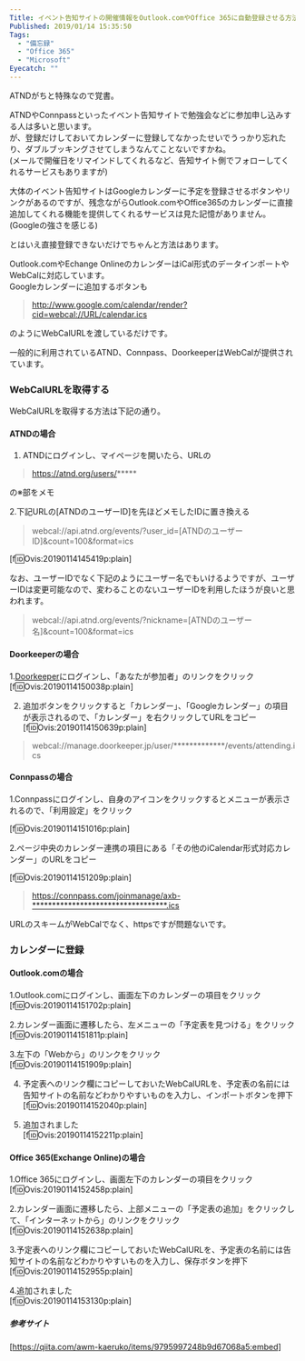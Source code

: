 ```yaml
---
Title: イベント告知サイトの開催情報をOutlook.comやOffice 365に自動登録させる方法
Published: 2019/01/14 15:35:50
Tags:
  - "備忘録"
  - "Office 365"
  - "Microsoft"
Eyecatch: ""
---
```

ATNDがちと特殊なので覚書。  

ATNDやConnpassといったイベント告知サイトで勉強会などに参加申し込みする人は多いと思います。  
が、登録だけしておいてカレンダーに登録してなかったせいでうっかり忘れたり、ダブルブッキングさせてしまうなんてことないですかね。  
(メールで開催日をリマインドしてくれるなど、告知サイト側でフォローしてくれるサービスもありますが)  

大体のイベント告知サイトはGoogleカレンダーに予定を登録させるボタンやリンクがあるのですが、残念ながらOutlook.comやOffice365のカレンダーに直接追加してくれる機能を提供してくれるサービスは見た記憶がありません。(Googleの強さを感じる)

とはいえ直接登録できないだけでちゃんと方法はあります。  
<!-- more -->

Outlook.comやEchange OnlineのカレンダーはiCal形式のデータインポートやWebCalに対応しています。  
Googleカレンダーに追加するボタンも
>http://www.google.com/calendar/render?cid=webcal://URL/calendar.ics  

のようにWebCalURLを渡しているだけです。  

一般的に利用されているATND、Connpass、DoorkeeperはWebCalが提供されています。  

### WebCalURLを取得する
WebCalURLを取得する方法は下記の通り。   

#### ATNDの場合

1. ATNDにログインし、マイページを開いたら、URLの  

> https://atnd.org/users/*****  

の※部をメモ  

2.下記URLの[ATNDのユーザーID]を先ほどメモしたIDに置き換える  

> webcal://api.atnd.org/events/?user_id=[ATNDのユーザーID]&count=100&format=ics

[f:id:Ovis:20190114145419p:plain]

なお、ユーザーIDでなく下記のようにユーザー名でもいけるようですが、ユーザーIDは変更可能なので、変わることのないユーザーIDを利用したほうが良いと思われます。  

> webcal://api.atnd.org/events/?nickname=[ATNDのユーザー名]&count=100&format=ics

#### Doorkeeperの場合

1.[Doorkeeper](https://www.doorkeeper.jp/)にログインし、「あなたが参加者」のリンクをクリック  
[f:id:Ovis:20190114150038p:plain]


2. 追加ボタンをクリックすると「カレンダー」、「Googleカレンダー」の項目が表示されるので、「カレンダー」を右クリックしてURLをコピー
[f:id:Ovis:20190114150639p:plain]

> webcal://manage.doorkeeper.jp/user/*************/events/attending.ics  

#### Connpassの場合  

1.Connpassにログインし、自身のアイコンをクリックするとメニューが表示されるので、「利用設定」をクリック  

[f:id:Ovis:20190114151016p:plain]

2.ページ中央のカレンダー連携の項目にある「その他のiCalendar形式対応カレンダー」のURLをコピー  

[f:id:Ovis:20190114151209p:plain]

> https://connpass.com/joinmanage/axb-**********************************.ics  

URLのスキームがWebCalでなく、httpsですが問題ないです。  

### カレンダーに登録
#### Outlook.comの場合  
1.Outlook.comにログインし、画面左下のカレンダーの項目をクリック  
[f:id:Ovis:20190114151702p:plain]

2.カレンダー画面に遷移したら、左メニューの「予定表を見つける」をクリック  
[f:id:Ovis:20190114151811p:plain]

3.左下の「Webから」のリンクをクリック  
[f:id:Ovis:20190114151909p:plain]

4.  予定表へのリンク欄にコピーしておいたWebCalURLを、予定表の名前には告知サイトの名前などわかりやすいものを入力し、インポートボタンを押下  
[f:id:Ovis:20190114152040p:plain]

5. 追加されました  
[f:id:Ovis:20190114152211p:plain]

#### Office 365(Exchange Online)の場合  
1.Office 365にログインし、画面左下のカレンダーの項目をクリック  
[f:id:Ovis:20190114152458p:plain]

2.カレンダー画面に遷移したら、上部メニューの「予定表の追加」をクリックして、「インターネットから」のリンクをクリック
[f:id:Ovis:20190114152638p:plain]

3.予定表へのリンク欄にコピーしておいたWebCalURLを、予定表の名前には告知サイトの名前などわかりやすいものを入力し、保存ボタンを押下  
[f:id:Ovis:20190114152955p:plain]

4.追加されました  
[f:id:Ovis:20190114153130p:plain]



##### 参考サイト  
[https://qiita.com/awm-kaeruko/items/9795997248b9d67068a5:embed]

